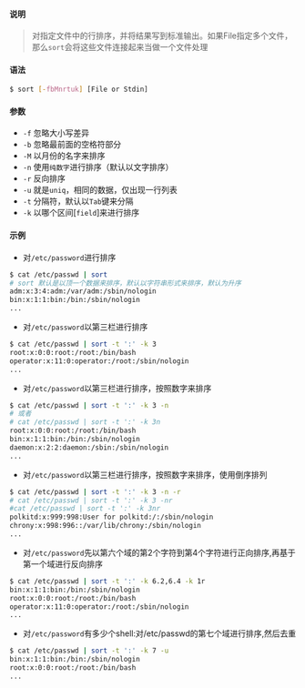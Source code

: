 #### 说明
> 对指定文件中的行排序，并将结果写到标准输出。如果File指定多个文件，那么`sort`会将这些文件连接起来当做一个文件处理

#### 语法
```bash
$ sort [-fbMnrtuk] [File or Stdin]
```

#### 参数
- `-f` 忽略大小写差异  
- `-b` 忽略最前面的空格符部分  
- `-M` 以月份的名字来排序  
- `-n` 使用`纯数字`进行排序（默认以文字排序）  
- `-r` 反向排序  
- `-u` 就是`uniq`，相同的数据，仅出现一行列表  
- `-t` 分隔符，默认以`Tab`键来分隔  
- `-k` 以哪个区间[`field`]来进行排序

#### 示例
- 对`/etc/password`进行排序
```bash
$ cat /etc/passwd | sort
# sort 默认是以顶一个数据来排序，默认以字符串形式来排序，默认为升序
adm:x:3:4:adm:/var/adm:/sbin/nologin
bin:x:1:1:bin:/bin:/sbin/nologin
...
```
- 对`/etc/password`以第三栏进行排序
```bash
$ cat /etc/passwd | sort -t ':' -k 3
root:x:0:0:root:/root:/bin/bash
operator:x:11:0:operator:/root:/sbin/nologin
...
```
- 对`/etc/password`以第三栏进行排序，按照数字来排序
```bash
$ cat /etc/passwd | sort -t ':' -k 3 -n
# 或者
# cat /etc/passwd | sort -t ':' -k 3n
root:x:0:0:root:/root:/bin/bash
bin:x:1:1:bin:/bin:/sbin/nologin
daemon:x:2:2:daemon:/sbin:/sbin/nologin
...
```
- 对`/etc/password`以第三栏进行排序，按照数字来排序，使用倒序排列
```bash
$ cat /etc/passwd | sort -t ':' -k 3 -n -r
# cat /etc/passwd | sort -t ':' -k 3 -nr
#cat /etc/passwd | sort -t ':' -k 3nr
polkitd:x:999:998:User for polkitd:/:/sbin/nologin
chrony:x:998:996::/var/lib/chrony:/sbin/nologin
...
```
- 对`/etc/password`先以第六个域的第2个字符到第4个字符进行正向排序,再基于第一个域进行反向排序
```bash
$ cat /etc/passwd | sort -t ':' -k 6.2,6.4 -k 1r
bin:x:1:1:bin:/bin:/sbin/nologin
root:x:0:0:root:/root:/bin/bash
operator:x:11:0:operator:/root:/sbin/nologin
...
```
- 对`/etc/password`有多少个shell:对/etc/passwd的第七个域进行排序,然后去重
```bash
$ cat /etc/passwd | sort -t ':' -k 7 -u
bin:x:1:1:bin:/bin:/sbin/nologin
root:x:0:0:root:/root:/bin/bash
...
```
<!--stackedit_data:
eyJoaXN0b3J5IjpbMTI5MzY5MzE3N119
-->